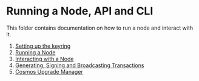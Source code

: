 <!--
order: false
parent:
  order: 5
-->

# Running a Node, API and CLI

This folder contains documentation on how to run a node and interact with it.

1. [Setting up the keyring](./keyring.md)
1. [Running a Node](./run-node.md)
1. [Interacting with a Node](./interact-node.md)
1. [Generating, Signing and Broadcasting Transactions](./txs.md)
1. [Cosmos Upgrade Manager](./cosmovisor.md)
